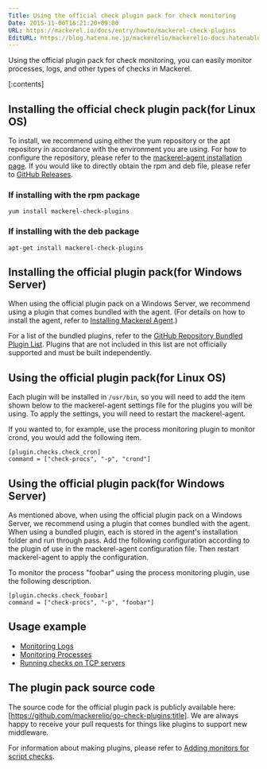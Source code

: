 ```yaml
---
Title: Using the official check plugin pack for check monitoring
Date: 2015-11-06T16:21:20+09:00
URL: https://mackerel.io/docs/entry/howto/mackerel-check-plugins
EditURL: https://blog.hatena.ne.jp/mackerelio/mackerelio-docs.hatenablog.mackerel.io/atom/entry/6653458415127142258
---
```


Using the official plugin pack for check monitoring, you can easily monitor processes, logs, and other types of checks in Mackerel.

[:contents]

## Installing the official check plugin pack(for Linux OS)

To install, we recommend using either the yum repository or the apt repository in accordance with the environment you are using. For how to configure the repository, please refer to the [mackerel-agent installation page][]. If you would like to directly obtain the rpm and deb file, please refer to [GitHub Releases][].

[mackerel-agent installation page]: https://mackerel.io/my/instruction-agent
[GitHub Releases]: https://github.com/mackerelio/go-check-plugins/releases


### If installing with the rpm package

```
yum install mackerel-check-plugins
```

### If installing with the deb package

```
apt-get install mackerel-check-plugins
```

## Installing the official plugin pack(for Windows Server)

When using the official plugin pack on a Windows Server, we recommend using a plugin that comes bundled with the agent. (For details on how to install the agent, refer to [Installing Mackerel Agent][].)

For a list of the bundled plugins, refer to the [GitHub Repository Bundled Plugin List][]. Plugins that are not included in this list are not officially supported and must be built independently.

[Installing Mackerel Agent]: https://mackerel.io/my/instruction-agent
[GitHub Repository Bundled Plugin List]: https://github.com/mackerelio/mackerel-agent/blob/master/wix/pluginlist.txt

## Using the official plugin pack(for Linux OS)

Each plugin will be installed in `/usr/bin`, so you will need to add the item shown below to the mackerel-agent settings file for the plugins you will be using. To apply the settings, you will need to restart the mackerel-agent.

If you wanted to, for example, use the process monitoring plugin to monitor crond, you would add the following item.

```config
[plugin.checks.check_cron]
command = ["check-procs", "-p", "crond"]
```

## Using the official plugin pack(for Windows Server)

As mentioned above, when using the official plugin pack on a Windows Server, we recommend using a plugin that comes bundled with the agent. When using a bundled plugin, each is stored in the agent's installation folder and run through pass. Add the following configuration according to the plugin of use in the mackerel-agent configuration file. Then restart mackerel-agent to apply the configuration.

To monitor the process "foobar" using the process monitoring plugin, use the following description.

```config
[plugin.checks.check_foobar]
command = ["check-procs", "-p", "foobar"]
```

## Usage example

- [Monitoring Logs](https://mackerel.io/docs/entry/howto/check/log)
- [Monitoring Processes](https://mackerel.io/docs/entry/howto/check/process)
- [Running checks on TCP servers](https://mackerel.io/docs/entry/howto/check/tcp)

## The plugin pack source code

The source code for the official plugin pack is publicly available here: [https://github.com/mackerelio/go-check-plugins:title]. We are always happy to receive your pull requests for things like plugins to support new middleware.

For information about making plugins, please refer to [Adding monitors for script checks](https://mackerel.io/docs/entry/custom-checks).
